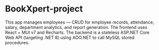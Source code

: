 # BookXpert-project
This app manages employees — CRUD for employee records, attendance, salary, department analytics, and report generation. The frontend uses React + MUI v7 and Recharts. The backend is a stateless ASP.NET Core Web API (targeting .NET 8) using ADO.NET to call MySQL stored procedures.
